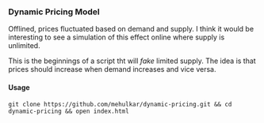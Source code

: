 ### Dynamic Pricing Model

Offlined, prices fluctuated based on demand and supply. I think it would be interesting to see a simulation of this effect online where supply is unlimited. 
 
This is the beginnings of a script tht will _fake_ limited supply. The idea is that prices should increase when demand increases and vice versa. 

#### Usage
`git clone https://github.com/mehulkar/dynamic-pricing.git && cd dynamic-pricing && open index.html`
